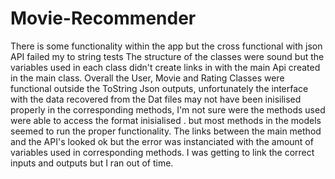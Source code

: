 # Movie-Recommender
There is some functionality within the app but the cross functional with json API failed my to string tests
The structure of the classes were sound but the variables used in each class didn't create links in with the main Api created in the main
class.
Overall the User, Movie and Rating Classes were functional outside the ToString Json outputs, unfortunately the interface with
the data recovered from the Dat files may not have been inisilised properly in the corresponding methods, I'm not sure were the methods used were able to access the format inisialised . but most methods in the models seemed to run the proper functionality.
The links between the main method and the API's looked ok but the error was instanciated with the amount of variables
used in corresponding methods.
I was getting to link the correct inputs and outputs but I ran out of time.
